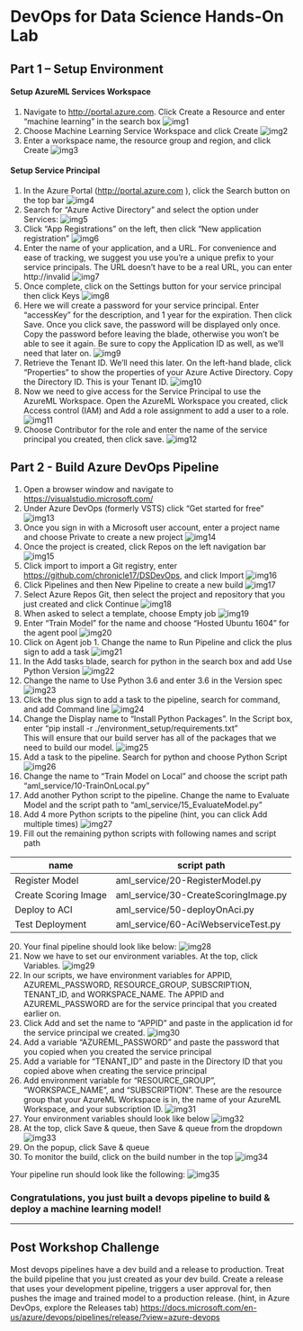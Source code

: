 # DevOps for Data Science Hands-On Lab
## Part 1 – Setup Environment
#### Setup AzureML Services Workspace
1. Navigate to http://portal.azure.com. Click Create a Resource and enter “machine learning” in the search box
![img1](./lab/images/img01.png)
2. Choose Machine Learning Service Workspace and click Create
![img2](./lab/images/img02.png)
3. Enter a workspace name, the resource group and region, and click Create
![img3](./lab/images/img03.png)

#### Setup Service Principal
1.	In the Azure Portal (http://portal.azure.com ), click the Search button on the top bar
![img4](./lab/images/img04.png)
2.	Search for “Azure Active Directory” and select the option under Services:
![img5](./lab/images/img05.png)
3.	Click “App Registrations” on the left, then click “New application registration”
![img6](./lab/images/img06.png)
4.	Enter the name of your application, and a URL.  For convenience and ease of tracking, we suggest you use you’re a unique prefix to your service principals.  The URL doesn’t have to be a real URL, you can enter http://invalid
![img7](./lab/images/img07.png)
5.	Once complete, click on the Settings button for your service principal then click Keys
![img8](./lab/images/img08.png)
6.	Here we will create a password for your service principal.  Enter “accessKey” for the description, and 1 year for the expiration.  Then click Save.  Once you click save, the password will be displayed only once.  Copy the password before leaving the blade, otherwise you won’t be able to see it again.  Be sure to copy the Application ID as well, as we’ll need that later on.
![img9](./lab/images/img09.png)
7.	Retrieve the Tenant ID.  We’ll need this later.  On the left-hand blade, click “Properties” to show the properties of your Azure Active Directory.  Copy the Directory ID.  This is your Tenant ID.
![img10](./lab/images/img10.png)
8.	Now we need to give access for the Service Principal to use the AzureML Workspace.  Open the AzureML Workspace you created, click Access control (IAM) and Add a role assignment to add a user to a role.
![img11](./lab/images/img11.png)
9.	Choose Contributor for the role and enter the name of the service principal you created, then click save.
![img12](./lab/images/img12.png)

## Part 2 - Build Azure DevOps Pipeline
1.	Open a browser window and navigate to https://visualstudio.microsoft.com/
2. Under Azure DevOps (formerly VSTS) click “Get started for free”
![img13](./lab/images/img13.png)
3.	Once you sign in with a Microsoft user account, enter a project name and choose Private to create a new project
![img14](./lab/images/img14.png)
4.	Once the project is created, click Repos on the left navigation bar
![img15](./lab/images/img15.png)
5.	Click import to import a Git registry, enter https://github.com/chronicle17/DSDevOps, and click Import
![img16](./lab/images/img16.png)
6.	Click Pipelines and then New Pipeline to create a new build
![img17](./lab/images/img17.png)
7.	Select Azure Repos Git, then select the project and repository that you just created and click Continue
![img18](./lab/images/img18.png)
8.	When asked to select a template, choose Empty job
![img19](./lab/images/img19.png)
9.	Enter “Train Model” for the name and choose “Hosted Ubuntu 1604” for the agent pool
![img20](./lab/images/img20.png)
10.	Click on Agent job 1. Change the name to Run Pipeline and click the plus sign to add a task
![img21](./lab/images/img21.png)
11.	In the Add tasks blade, search for python in the search box and add Use Python Version
![img22](./lab/images/img22.png)
12.	Change the name to Use Python 3.6 and enter 3.6 in the Version spec
![img23](./lab/images/img23.png)
13.	Click the plus sign to add a task to the pipeline, search for command, and add Command line
![img24](./lab/images/img24.png)
14.	Change the Display name to “Install Python Packages”.  In the Script box, enter
“pip install -r ./environment_setup/requirements.txt”  
This will ensure that our build server has all of the packages that we need to build our model.
![img25](./lab/images/img25.png)
15.	Add a task to the pipeline. Search for python and choose Python Script
![img26](./lab/images/img26.png)
16.	Change the name to “Train Model on Local” and choose the script path “aml_service/10-TrainOnLocal.py”
17.	Add another Python script to the pipeline.  Change the name to Evaluate Model and the script path to “aml_service/15_EvaluateModel.py”
18.	Add 4 more Python scripts to the pipeline (hint, you can click Add multiple times)
![img27](./lab/images/img27.png)
19.	Fill out the remaining python scripts with following names and script path  

|name | script path|
|---- | ------------|
|Register Model    | aml_service/20-RegisterModel.py      |
|Create Scoring Image   | aml_service/30-CreateScoringImage.py  |
|Deploy to ACI   | aml_service/50-deployOnAci.py  |
|Test Deployment | aml_service/60-AciWebserviceTest.py |

20.	Your final pipeline should look like below:
![img28](./lab/images/img28.png)
21.	Now we have to set our environment variables. At the top, click Variables.
![img29](./lab/images/img29.png)
22.	In our scripts, we have environment variables for APPID, AZUREML_PASSWORD, RESOURCE_GROUP, SUBSCRIPTION, TENANT_ID, and WORKSPACE_NAME.  The APPID and AZUREML_PASSWORD are for the service principal that you created earlier on.
23.	Click Add and set the name to “APPID” and paste in the application id for the service principal we created.
![img30](./lab/images/img30.png)
24.	Add a variable “AZUREML_PASSWORD” and paste the password that you copied when you created the service principal
25.	Add a variable for “TENANT_ID” and paste in the Directory ID that you copied above when creating the service principal
26.	Add environment variable for “RESOURCE_GROUP”, “WORKSPACE_NAME”, and “SUBSCRIPTION”. These are the resource group that your AzureML Workspace is in, the name of your AzureML Workspace, and your subscription ID.
![img31](./lab/images/img31.png)
27.	Your environment variables should look like below
![img32](./lab/images/img32.png)
28.	At the top, click Save & queue, then Save & queue from the dropdown
![img33](./lab/images/img33.png)
29.	On the popup, click Save & queue
30.	To monitor the build, click on the build number in the top
![img34](./lab/images/img34.png)

Your pipeline run should look like the following:
![img35](./lab/images/img35.png)
### Congratulations, you just built a devops pipeline to build & deploy a machine learning model!
---

## Post Workshop Challenge
Most devops pipelines have a dev build and a release to production.  Treat the build pipeline that you just created as your dev build.  Create a release that uses your development pipeline, triggers a user approval for, then pushes the image and trained model to a production release. (hint, in Azure DevOps, explore the Releases tab)
https://docs.microsoft.com/en-us/azure/devops/pipelines/release/?view=azure-devops

